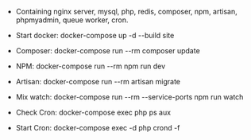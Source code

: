 - Containing nginx server, mysql, php, redis, composer, npm, artisan, phpmyadmin, queue worker, cron.  

- Start docker: docker-compose up -d --build site
- Composer: docker-compose run --rm composer update
- NPM: docker-compose run --rm npm run dev
- Artisan: docker-compose run --rm artisan migrate
- Mix watch: docker-compose run --rm --service-ports npm run watch
- Check Cron: docker-compose exec php ps aux
- Start Cron: docker-compose exec -d php crond -f
